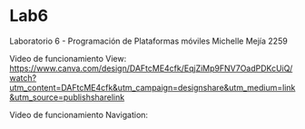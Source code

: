 # Lab6
Laboratorio 6 - Programación de Plataformas móviles
Michelle Mejía 2259

Video de funcionamiento View: https://www.canva.com/design/DAFtcME4cfk/EqjZiMp9FNV7OadPDKcUiQ/watch?utm_content=DAFtcME4cfk&utm_campaign=designshare&utm_medium=link&utm_source=publishsharelink

Video de funcionamiento Navigation:

